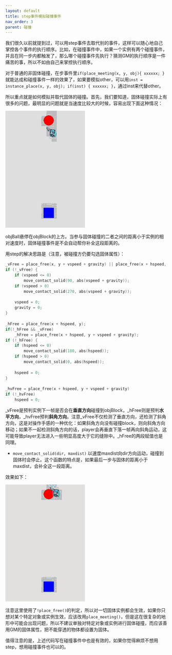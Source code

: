 ```yaml
---
layout: default
title: step事件模拟碰撞事件
nav_order: 3
parent: 碰撞
---
```


我们很久以前就提到过，可以用step事件去取代别的事件，这样可以随心地自己掌控各个事件的执行顺序。比如，在碰撞事件中，如果一个实例有两个碰撞事件，并且在同一步内都触发了，那么哪个碰撞事件先执行？猜测GM的执行顺序是一件痛苦的事，所以不如由自己来掌控执行顺序。

对于普通的非固体碰撞，在步事件里`if(place_meeting(x, y, obj){ xxxxxx; }`就能达成和碰撞事件一样的效果了，如果要模拟other，可以用`inst = instance_place(x, y, obj); if(inst) { xxxxxx; }`，通过inst来代替other。

所以重点就是如何模拟并取代固体的碰撞。首先，我们要知道，固体碰撞实际上有很多的问题，最明显的问题就是当速度比较大的时候，容易出现下面这种情况：

![Result Solid](/assets/images/collision/result_solid3.gif)

objBall悬停在objBlock的上方。当参与固体碰撞的二者之间的距离小于实例的相对速度时，固体碰撞事件是不会自动帮你补全这段距离的。

用step的解决思路是（注意，被碰撞方仍要勾选固体属性）：

```c
_vFree = place_free(x, y + vspeed + gravity) || place_free(x + hspeed, y + vspeed + gravity);
if (!_vFree) {
    if (vspeed <= 0)
        move_contact_solid(90, abs(vspeed + gravity));
    if (vspeed > 0)
        move_contact_solid(270, abs(vspeed + gravity));

    vspeed = 0;
    gravity = 0;
}

_hFree = place_free(x + hspeed, y);
if(!_hFree && _vFree)
    _hFree = place_free(x + hspeed, y + vspeed + gravity);
if (!_hFree) {
    if (hspeed <= 0)
        move_contact_solid(180, abs(hspeed));
    if (hspeed > 0)
        move_contact_solid(0, abs(hspeed));

    hspeed = 0;
}

_hvFree = place_free(x + hspeed, y + vspeed + gravity)
if (!_hvFree)
    hspeed = 0;
```

_vFree是预判实例下一帧是否会在**垂直方向**碰撞到objBlock，_hFree则是预判**水平方向**，_hvFree预判**斜角方向**。注意_vFree不仅检测了垂直方向，还检测了斜角方向，这是对操作手感的一种优化：如果斜角方向没有碰撞block，则向斜角方向移动；如果不一起检测斜角方向的话，player会再垂直下落一帧再向斜角运动，这可能导致player无法进入一些明显高度大于它的缝隙中。_hFree的两段赋值也是同理。

* `move_contact_solid(dir, maxdist)` 以速度maxdist向dir方向运动，碰撞到固体时会停止。这个函数的特点是，如果最后一步与固体的距离小于maxdist，会补全这一段距离。

效果如下：

![Result Solid](/assets/images/collision/result_solid4.gif)

注意这里使用了`!place_free()`的判定，所以对一切固体实例都会生效，如果你只想对某个特定对象或实例生效，应该改用`place_meeting()`，但是这在很复杂的地形中可能会出现问题，所以不建议单独对特定对象或实例进行固体碰撞，而应该善用GM的固体属性，把不能穿透的物体都设置为固体。

值得注意的是，上述代码写在碰撞事件中也是有效的，如果你觉得麻烦不想用step，想用碰撞事件也可以的。
